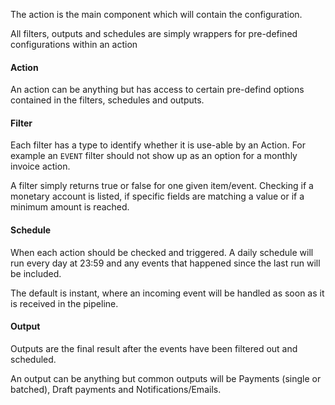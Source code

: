 The action is the main component which will contain the configuration. 

All filters, outputs and schedules are simply wrappers for pre-defined configurations within an action

#### Action
An action can be anything but has access to certain pre-defind options contained in the filters, schedules and outputs.

#### Filter
Each filter has a type to identify whether it is use-able by an Action. For example an `EVENT` filter should not show up as an option for a monthly invoice action.

A filter simply returns true or false for one given item/event. Checking if a monetary account is listed, if specific fields are matching a value or if a minimum amount is reached.

#### Schedule
When each action should be checked and triggered. A daily schedule will run every day at 23:59 and any events that happened since the last run will be included.

The default is instant, where an incoming event will be handled as soon as it is received in the pipeline.

#### Output
Outputs are the final result after the events have been filtered out and scheduled.

An output can be anything but common outputs will be Payments (single or batched), Draft payments and Notifications/Emails.
